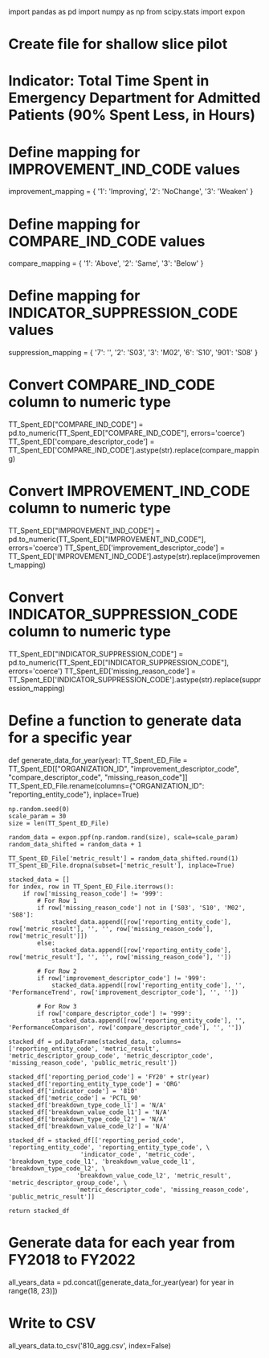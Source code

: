 import pandas as pd
import numpy as np
from scipy.stats import expon

# Create file for shallow slice pilot
# Indicator: Total Time Spent in Emergency Department for Admitted Patients (90% Spent Less, in Hours)

# Define mapping for IMPROVEMENT_IND_CODE values
improvement_mapping = {
    '1': 'Improving',
    '2': 'NoChange',
    '3': 'Weaken'
}

# Define mapping for COMPARE_IND_CODE values
compare_mapping = {
    '1': 'Above',
    '2': 'Same',
    '3': 'Below'
}

# Define mapping for INDICATOR_SUPPRESSION_CODE values 
suppression_mapping = {
    '7': '',
    '2': 'S03',
    '3': 'M02',
    '6': 'S10',
    '901': 'S08'
}

# Convert COMPARE_IND_CODE column to numeric type
TT_Spent_ED["COMPARE_IND_CODE"] = pd.to_numeric(TT_Spent_ED["COMPARE_IND_CODE"], errors='coerce')
TT_Spent_ED['compare_descriptor_code'] = TT_Spent_ED['COMPARE_IND_CODE'].astype(str).replace(compare_mapping)

# Convert IMPROVEMENT_IND_CODE column to numeric type
TT_Spent_ED["IMPROVEMENT_IND_CODE"] = pd.to_numeric(TT_Spent_ED["IMPROVEMENT_IND_CODE"], errors='coerce')
TT_Spent_ED['improvement_descriptor_code'] = TT_Spent_ED['IMPROVEMENT_IND_CODE'].astype(str).replace(improvement_mapping)

# Convert INDICATOR_SUPPRESSION_CODE column to numeric type
TT_Spent_ED["INDICATOR_SUPPRESSION_CODE"] = pd.to_numeric(TT_Spent_ED["INDICATOR_SUPPRESSION_CODE"], errors='coerce')
TT_Spent_ED['missing_reason_code'] = TT_Spent_ED['INDICATOR_SUPPRESSION_CODE'].astype(str).replace(suppression_mapping)

# Define a function to generate data for a specific year
def generate_data_for_year(year):
    TT_Spent_ED_File = TT_Spent_ED[["ORGANIZATION_ID", "improvement_descriptor_code", "compare_descriptor_code", "missing_reason_code"]]
    TT_Spent_ED_File.rename(columns={"ORGANIZATION_ID": "reporting_entity_code"}, inplace=True)

    np.random.seed(0)
    scale_param = 30
    size = len(TT_Spent_ED_File)

    random_data = expon.ppf(np.random.rand(size), scale=scale_param)
    random_data_shifted = random_data + 1

    TT_Spent_ED_File['metric_result'] = random_data_shifted.round(1)
    TT_Spent_ED_File.dropna(subset=['metric_result'], inplace=True)

    stacked_data = []
    for index, row in TT_Spent_ED_File.iterrows():
        if row['missing_reason_code'] != '999':
            # For Row 1
            if row['missing_reason_code'] not in ['S03', 'S10', 'M02', 'S08']:
                stacked_data.append([row['reporting_entity_code'], row['metric_result'], '', '', row['missing_reason_code'], row['metric_result']])
            else:
                stacked_data.append([row['reporting_entity_code'], row['metric_result'], '', '', row['missing_reason_code'], ''])
            
            # For Row 2
            if row['improvement_descriptor_code'] != '999':
                stacked_data.append([row['reporting_entity_code'], '', 'PerformanceTrend', row['improvement_descriptor_code'], '', ''])
            
            # For Row 3
            if row['compare_descriptor_code'] != '999':
                stacked_data.append([row['reporting_entity_code'], '', 'PerformanceComparison', row['compare_descriptor_code'], '', ''])

    stacked_df = pd.DataFrame(stacked_data, columns=['reporting_entity_code', 'metric_result', 'metric_descriptor_group_code', 'metric_descriptor_code', 'missing_reason_code', 'public_metric_result'])

    stacked_df['reporting_period_code'] = 'FY20' + str(year)
    stacked_df['reporting_entity_type_code'] = 'ORG'
    stacked_df['indicator_code'] = '810'
    stacked_df['metric_code'] = 'PCTL_90'
    stacked_df['breakdown_type_code_l1'] = 'N/A'
    stacked_df['breakdown_value_code_l1'] = 'N/A'
    stacked_df['breakdown_type_code_l2'] = 'N/A'
    stacked_df['breakdown_value_code_l2'] = 'N/A'

    stacked_df = stacked_df[['reporting_period_code', 'reporting_entity_code', 'reporting_entity_type_code', \
                        'indicator_code', 'metric_code', 'breakdown_type_code_l1', 'breakdown_value_code_l1', 'breakdown_type_code_l2', \
                       'breakdown_value_code_l2', 'metric_result', 'metric_descriptor_group_code', \
                       'metric_descriptor_code', 'missing_reason_code', 'public_metric_result']]

    return stacked_df

# Generate data for each year from FY2018 to FY2022
all_years_data = pd.concat([generate_data_for_year(year) for year in range(18, 23)])

# Write to CSV
all_years_data.to_csv('810_agg.csv', index=False)
